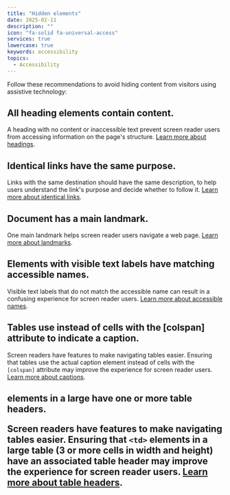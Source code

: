 ```yaml
---
title: "Hidden elements"
date: 2025-02-11
description: ""
icon: "fa-solid fa-universal-access"
services: true
lowercase: true
keywords: accessibility
topics:
  - Accessibility
---
```




Follow these recommendations to avoid hiding content from visitors using assistive technology:

## All heading elements contain content.

A heading with no content or inaccessible text prevent screen reader users from accessing information on the page's structure. [Learn more about headings](https://dequeuniversity.com/rules/axe/4.10/empty-heading).

## Identical links have the same purpose.

Links with the same destination should have the same description, to help users understand the link's purpose and decide whether to follow it. [Learn more about identical links](https://dequeuniversity.com/rules/axe/4.10/identical-links-same-purpose).

## Document has a main landmark.

One main landmark helps screen reader users navigate a web page. [Learn more about landmarks](https://dequeuniversity.com/rules/axe/4.10/landmark-one-main).

## Elements with visible text labels have matching accessible names.

Visible text labels that do not match the accessible name can result in a confusing experience for screen reader users. [Learn more about accessible names](https://dequeuniversity.com/rules/axe/4.10/label-content-name-mismatch).

## Tables use <caption> instead of cells with the [colspan] attribute to indicate a caption.

Screen readers have features to make navigating tables easier. Ensuring that tables use the actual caption element instead of cells with the `[colspan]` attribute may improve the experience for screen reader users. [Learn more about captions](https://dequeuniversity.com/rules/axe/4.10/table-fake-caption).

## <td> elements in a large <table> have one or more table headers.

Screen readers have features to make navigating tables easier. Ensuring that `<td>` elements in a large table (3 or more cells in width and height) have an associated table header may improve the experience for screen reader users. [Learn more about table headers](https://dequeuniversity.com/rules/axe/4.10/td-has-header).

